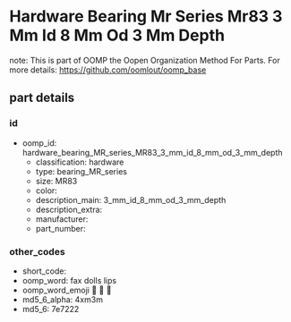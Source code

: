 # Hardware Bearing Mr Series Mr83 3 Mm Id 8 Mm Od 3 Mm Depth  

note: This is part of OOMP the Oopen Organization Method For Parts. For more details: https://github.com/oomlout/oomp_base

##  part details





### id
* oomp_id: hardware_bearing_MR_series_MR83_3_mm_id_8_mm_od_3_mm_depth
  * classification: hardware
  * type: bearing_MR_series
  * size: MR83
  * color: 
  * description_main: 3_mm_id_8_mm_od_3_mm_depth
  * description_extra: 
  * manufacturer: 
  * part_number: 

### other_codes
* short_code: 
* oomp_word: fax dolls lips
* oomp_word_emoji :fax: :dolls: :lips:
* md5_6_alpha: 4xm3m
* md5_6: 7e7222
